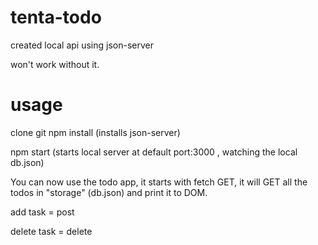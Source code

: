 # tenta-todo

created local api using json-server

won't work without it.


# usage
clone git
npm install
(installs json-server)

npm start
(starts local server at default port:3000 , watching the local db.json)

You can now use the todo app, it starts with fetch GET, it will GET all the todos in "storage" (db.json) and print it to DOM.

add task = post

delete task = delete
